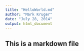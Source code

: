 ```yaml
---
title: "HelloWorld.md"
author: "Mark Kruger"
date: "July 28, 2014"
output: html_document
---
```

## This is a markdown file

